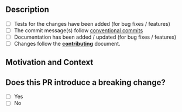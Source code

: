 <!---
Provide a general summary of your changes in the Title above
-->

## Description

<!--- Describe your changes in detail -->

- [ ] Tests for the changes have been added (for bug fixes / features)
- [ ] The commit message(s) follow [conventional commits](https://www.conventionalcommits.org/en/v1.0.0/)
- [ ] Documentation has been added / updated (for bug fixes / features)
- [ ] Changes follow the **[contributing](../docs/contributing.md)** document.

## Motivation and Context

<!--- Why is this change required? What problem does it solve? -->

<!--- If it relates to an open issue, please link to the issue here.
e.g.
[IDA-135](https://mattrglobal.atlassian.net/browse/IDA-135)
-->

[](https://mattrglobal.atlassian.net/browse/)

## Does this PR introduce a breaking change?

- [ ] Yes
- [ ] No

<!-- If this PR contains a breaking change, please describe the impact and migration path for existing applications below. -->
